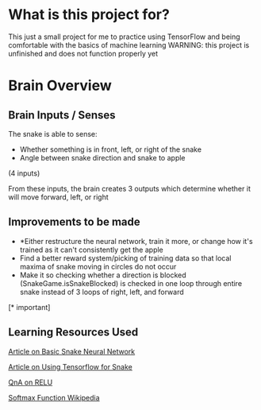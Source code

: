 # What is this project for?

This just a small project for me to practice using TensorFlow and being comfortable with the basics of machine learning
WARNING: this project is unfinished and does not function properly yet

# Brain Overview

## Brain Inputs / Senses

The snake is able to sense:
- Whether something is in front, left, or right of the snake
- Angle between snake direction and snake to apple

(4 inputs)

From these inputs, the brain creates 3 outputs which determine whether it will move forward, left, or right

## Improvements to be made

- *Either restructure the neural network, train it more, or change how it's trained as it can't consistently get the apple
- Find a better reward system/picking of training data so that local maxima of snake moving in circles do not occur
- Make it so checking whether a direction is blocked (SnakeGame.isSnakeBlocked) is checked in one loop through entire snake instead of 3 loops of right, left, and forward

[* important]

## Learning Resources Used

[Article on Basic Snake Neural Network](https://towardsdatascience.com/today-im-going-to-talk-about-a-small-practical-example-of-using-neural-networks-training-one-to-6b2cbd6efdb3)

[Article on Using Tensorflow for Snake](https://tolotra.com/2018/02/23/tutorial-train-a-tensorflow-model-to-control-the-snake-game/)

[QnA on RELU](https://ai.stackexchange.com/questions/6468/why-do-we-prefer-relu-over-linear-activation-functions)

[Softmax Function Wikipedia](https://en.wikipedia.org/wiki/Softmax_function)